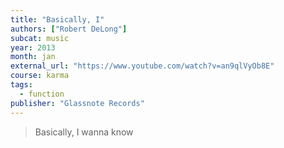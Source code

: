 ```yaml
---
title: "Basically, I"
authors: ["Robert DeLong"]
subcat: music
year: 2013
month: jan
external_url: "https://www.youtube.com/watch?v=an9qlVyOb8E"
course: karma
tags:
  - function
publisher: "Glassnote Records"
---
```


> Basically, I wanna know  
